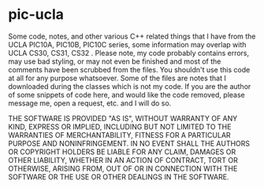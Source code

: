 # pic-ucla

Some code, notes, and other various C++ related things that I have from the UCLA PIC10A, PIC10B, PIC10C series, some information may overlap with UCLA CS30, CS31, CS32 . Please note, my code probably contains errors, may use bad styling, or may not even be finished and most of the comments have been scrubbed from the files. You shouldn't use this code at all for any purpose whatsoever. Some of the files are notes that I downloaded during the classes which is not my code. If you are the author of some snippets of code here, and would like the code removed, please message me, open a request, etc. and I will do so. 
  
    
THE SOFTWARE IS PROVIDED "AS IS", WITHOUT WARRANTY OF ANY KIND, EXPRESS OR IMPLIED, INCLUDING BUT NOT LIMITED TO THE WARRANTIES OF MERCHANTABILITY, FITNESS FOR A PARTICULAR PURPOSE AND NONINFRINGEMENT. IN NO EVENT SHALL THE AUTHORS OR COPYRIGHT HOLDERS BE LIABLE FOR ANY CLAIM, DAMAGES OR OTHER LIABILITY, WHETHER IN AN ACTION OF CONTRACT, TORT OR OTHERWISE, ARISING FROM, OUT OF OR IN CONNECTION WITH THE SOFTWARE OR THE USE OR OTHER DEALINGS IN THE SOFTWARE.

